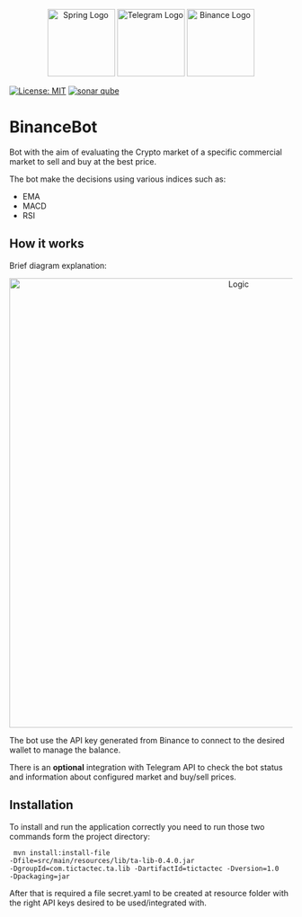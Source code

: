 <p align="center">
  <a target="_blank"><img src="https://spring.io/images/projects/spring-edf462fec682b9d48cf628eaf9e19521.svg" width="120" alt="Spring Logo" /></a>
  <a target="_blank"><img src="https://user-images.githubusercontent.com/22296699/123639271-4e59e780-d820-11eb-8f40-5bff71c494d8.png" width="120" alt="Telegram Logo" /></a>
  <a target="_blank"><img src="https://user-images.githubusercontent.com/22296699/123639394-6af61f80-d820-11eb-8f25-3555a2271762.png" width="120" alt="Binance Logo" /></a>
</p>

[![License: MIT](https://img.shields.io/badge/License-MIT-yellow.svg)](https://github.com/fedexu/love-article/blob/master/LICENSE)
[![sonar qube](https://sonarcloud.io/api/project_badges/measure?project=fedexu_BinanceBot&metric=alert_status)](https://sonarcloud.io/dashboard?id=fedexu_BinanceBot)

# BinanceBot

Bot with the aim of evaluating the Crypto market of a specific commercial market to sell and buy at the best price.

The bot make the decisions using various indices such as:
- EMA
- MACD
- RSI

## How it works

Brief diagram explanation:

<p align="center">
  <a target="_blank"><img src="https://user-images.githubusercontent.com/22296699/123637802-b7406000-d81e-11eb-8ef9-0c365afef15d.png" width="800" alt="Logic" /></a>
</p>

The bot use the API key generated from Binance to connect to the desired wallet to manage the balance.

There is an <b>optional</b> integration with Telegram API to check the bot status and information about configured market and buy/sell prices.


## Installation

To install and run the application correctly you need to run those two commands form the project directory:

<code> mvn install:install-file -Dfile=src/main/resources/lib/ta-lib-0.4.0.jar -DgroupId=com.tictactec.ta.lib -DartifactId=tictactec -Dversion=1.0 -Dpackaging=jar</code>

After that is required a file secret.yaml to be created at resource folder with the right API keys desired to be used/integrated with.
